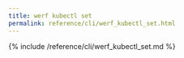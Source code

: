 ```yaml
---
title: werf kubectl set
permalink: reference/cli/werf_kubectl_set.html
---
```


{% include /reference/cli/werf_kubectl_set.md %}

